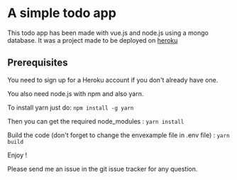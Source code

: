 # A simple todo app

This todo app has been made with vue.js and node.js using a mongo database. 
It was a project made to be deployed on [heroku](https://www.heroku.com/)

## Prerequisites 

You need to sign up for a Heroku account if you don't already have one.

You also need node.js with npm and also yarn.

To install yarn just do:
`npm install -g yarn`

Then you can get the required node_modules :
`yarn install`

Build the code (don't forget to change the envexample file in .env file) :
`yarn build`

Enjoy !

Please send me an issue in the git issue tracker for any question.
